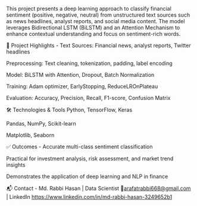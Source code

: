 This project presents a deep learning approach to classify financial sentiment (positive, negative, neutral) from unstructured text sources such as news headlines, analyst reports, and social media content. The model leverages Bidirectional LSTM (BiLSTM) and an Attention Mechanism to enhance contextual understanding and focus on sentiment-rich words.

📌 Project Highlights - 
Text Sources: Financial news, analyst reports, Twitter headlines

Preprocessing: Text cleaning, tokenization, padding, label encoding

Model: BiLSTM with Attention, Dropout, Batch Normalization

Training: Adam optimizer, EarlyStopping, ReduceLROnPlateau

Evaluation: Accuracy, Precision, Recall, F1-score, Confusion Matrix

🛠 Technologies & Tools
Python, TensorFlow, Keras

Pandas, NumPy, Scikit-learn

Matplotlib, Seaborn


✅ Outcomes - 
Accurate multi-class sentiment classification

Practical for investment analysis, risk assessment, and market trend insights

Demonstrates the application of deep learning and NLP in finance


📬 Contact - 
Md. Rabbi Hasan |
Data Scientist
📧arafatrabbi668@gmail.com | LinkedIn https://www.linkedin.com/in/md-rabbi-hasan-3249652b1


